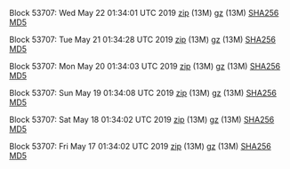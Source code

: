 Block 53707: Wed May 22 01:34:01 UTC 2019 [zip](https://files.01coin.io/testnet/2019-05-22/bootstrap.dat.zip) (13M) [gz](https://files.01coin.io/testnet/2019-05-22/bootstrap.dat.tar.gz) (13M) [SHA256](https://files.01coin.io/testnet/2019-05-22/sha256.txt) [MD5](https://files.01coin.io/testnet/2019-05-22/md5.txt)

Block 53707: Tue May 21 01:34:28 UTC 2019 [zip](https://files.01coin.io/testnet/2019-05-21/bootstrap.dat.zip) (13M) [gz](https://files.01coin.io/testnet/2019-05-21/bootstrap.dat.tar.gz) (13M) [SHA256](https://files.01coin.io/testnet/2019-05-21/sha256.txt) [MD5](https://files.01coin.io/testnet/2019-05-21/md5.txt)

Block 53707: Mon May 20 01:34:03 UTC 2019 [zip](https://files.01coin.io/testnet/2019-05-20/bootstrap.dat.zip) (13M) [gz](https://files.01coin.io/testnet/2019-05-20/bootstrap.dat.tar.gz) (13M) [SHA256](https://files.01coin.io/testnet/2019-05-20/sha256.txt) [MD5](https://files.01coin.io/testnet/2019-05-20/md5.txt)

Block 53707: Sun May 19 01:34:08 UTC 2019 [zip](https://files.01coin.io/testnet/2019-05-19/bootstrap.dat.zip) (13M) [gz](https://files.01coin.io/testnet/2019-05-19/bootstrap.dat.tar.gz) (13M) [SHA256](https://files.01coin.io/testnet/2019-05-19/sha256.txt) [MD5](https://files.01coin.io/testnet/2019-05-19/md5.txt)

Block 53707: Sat May 18 01:34:02 UTC 2019 [zip](https://files.01coin.io/testnet/2019-05-18/bootstrap.dat.zip) (13M) [gz](https://files.01coin.io/testnet/2019-05-18/bootstrap.dat.tar.gz) (13M) [SHA256](https://files.01coin.io/testnet/2019-05-18/sha256.txt) [MD5](https://files.01coin.io/testnet/2019-05-18/md5.txt)

Block 53707: Fri May 17 01:34:02 UTC 2019 [zip](https://files.01coin.io/testnet/2019-05-17/bootstrap.dat.zip) (13M) [gz](https://files.01coin.io/testnet/2019-05-17/bootstrap.dat.tar.gz) (13M) [SHA256](https://files.01coin.io/testnet/2019-05-17/sha256.txt) [MD5](https://files.01coin.io/testnet/2019-05-17/md5.txt)
